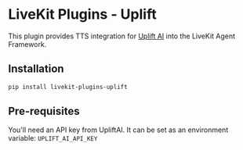 # LiveKit Plugins - Uplift

This plugin provides TTS integration for [Uplift AI](https://upliftai.org) into the LiveKit Agent Framework.

## Installation

```bash
pip install livekit-plugins-uplift
```

## Pre-requisites

You'll need an API key from UpliftAI. It can be set as an environment variable: `UPLIFT_AI_API_KEY`
